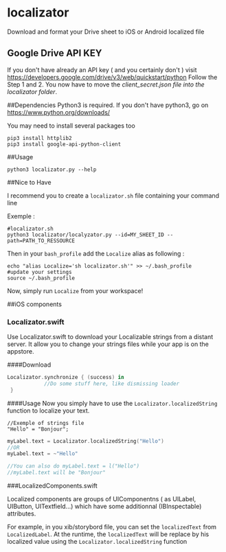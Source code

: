 # localizator
Download and format your Drive sheet to iOS or Android localized file

## Google Drive API KEY
If you don't have already an API key ( and you certainly don't ) visit https://developers.google.com/drive/v3/web/quickstart/python
Follow the Step 1 and 2.
You now have to move the *client_secret.json file into the localizator folder*.


##Dependencies
Python3 is required. If you don't have python3, go on https://www.python.org/downloads/


You may need to install several packages too

```shell
pip3 install httplib2
pip3 install google-api-python-client
```

##Usage
```shell
python3 localizator.py --help
```

##Nice to Have

I recommend you to create a `localizator.sh` file containing your command line

Exemple :
```shell
#localizator.sh
python3 localizator/localyzator.py --id=MY_SHEET_ID --path=PATH_TO_RESSOURCE
```

Then in your `bash_profile` add the `Localize` alias as following :

```shell
echo "alias Localize='sh localizator.sh'" >> ~/.bash_profile
#update your settings
source ~/.bash_profile
```

Now, simply run `Localize` from your workspace!


##iOS components
### Localizator.swift

Use Localizator.swift to download your Localizable strings from a distant server. It allow you to change your strings files while your app is on the appstore.

####Download
```swift
Localizator.synchronize { (success) in
            //Do some stuff here, like dismissing loader
 }
```

####Usage
Now you simply have to use the `Localizator.localizedString` function to localize your text.

```
//Exemple of strings file
"Hello" = "Bonjour";
```

```swift
myLabel.text = Localizator.localizedString("Hello")
//OR
myLabel.text = ~"Hello"

//You can also do myLabel.text = l("Hello")
//myLabel.text will be "Bonjour"
```



###LocalizedComponents.swift

Localized components are groups of UIComponentns ( as UILabel, UIButton, UITextfield...) which have some additionnal (IBInspectable) attributes.

For example, in you xib/storybord file, you can set the `localizedText` from `LocalizedLabel`. At the runtime, the `localizedText` will be replace by his localized value using the `Localizator.localizedString` function



